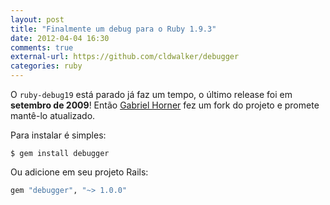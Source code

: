 ```yaml
---
layout: post
title: "Finalmente um debug para o Ruby 1.9.3"
date: 2012-04-04 16:30
comments: true
external-url: https://github.com/cldwalker/debugger
categories: ruby
---
```

O `ruby-debug19` está parado já faz um tempo, o último release foi em **setembro de 2009**! Então [Gabriel Horner](https://github.com/cldwalker) fez um fork do projeto e promete mantê-lo atualizado.

Para instalar é simples:
```
$ gem install debugger
```

Ou adicione em seu projeto Rails:
``` ruby
gem "debugger", "~> 1.0.0"
```